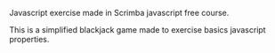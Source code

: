 Javascript exercise made in Scrimba javascript free course.

This is a simplified blackjack game made to exercise basics javascript properties.